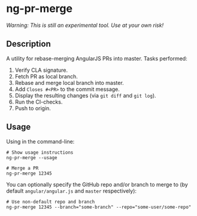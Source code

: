 # ng-pr-merge

_Warning:_
_This is still an experimental tool._
_Use at your own risk!_

## Description

A utility for rebase-merging AngularJS PRs into master.
Tasks performed:

1. Verify CLA signature.
2. Fetch PR as local branch.
3. Rebase and merge local branch into master.
4. Add `Closes #<PR>` to the commit message.
5. Display the resulting changes (via `git diff` and `git log`).
6. Run the CI-checks.
7. Push to origin.

## Usage

Using in the command-line:

```shell
# Show usage instructions
ng-pr-merge --usage

# Merge a PR
ng-pr-merge 12345
```

You can optionally specify the GitHub repo and/or branch to merge to (by default
`angular/angular.js` and `master` respectively):

```shell
# Use non-default repo and branch
ng-pr-merge 12345 --branch="some-branch" --repo="some-user/some-repo"
```
